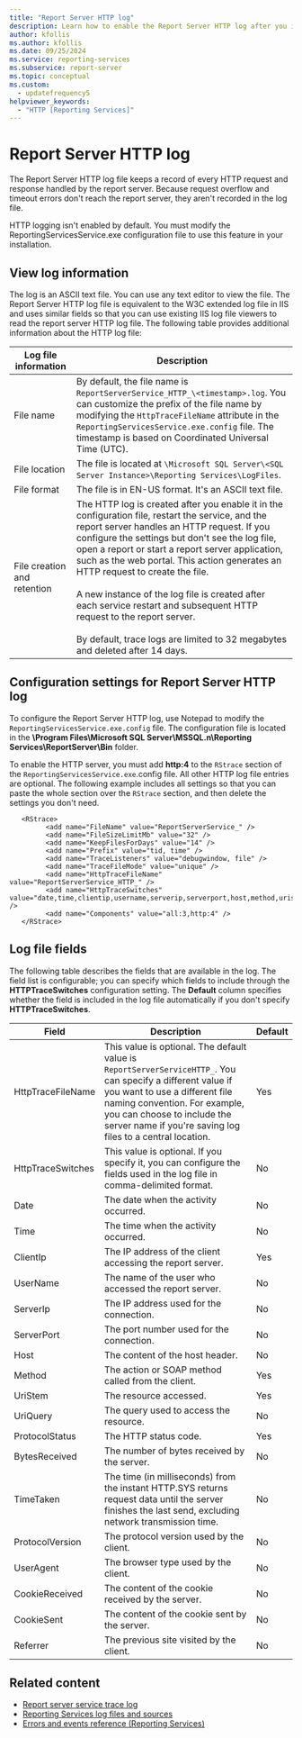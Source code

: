 ```yaml
---
title: "Report Server HTTP log"
description: Learn how to enable the Report Server HTTP log after you install Reporting Services. This feature logs every HTTP request and response a report server handles.
author: kfollis
ms.author: kfollis
ms.date: 09/25/2024
ms.service: reporting-services
ms.subservice: report-server
ms.topic: conceptual
ms.custom:
  - updatefrequency5
helpviewer_keywords:
  - "HTTP [Reporting Services]"
---
```

# Report Server HTTP log
  The Report Server HTTP log file keeps a record of every HTTP request and response handled by the report server. Because request overflow and timeout errors don't reach the report server, they aren't recorded in the log file.  
  
 HTTP logging isn't enabled by default. You must modify the ReportingServicesService.exe configuration file to use this feature in your installation.  
  
## View log information  
 The log is an ASCII text file. You can use any text editor to view the file. The Report Server HTTP log file is equivalent to the W3C extended log file in IIS and uses similar fields so that you can use existing IIS log file viewers to read the report server HTTP log file. The following table provides additional information about the HTTP log file:  
  
|Log file information|Description|  
|-|-|  
|File name|By default, the file name is `ReportServerService_HTTP_\<timestamp>.log`. You can customize the prefix of the file name by modifying the `HttpTraceFileName` attribute in the `ReportingServicesService.exe.config` file. The timestamp is based on Coordinated Universal Time (UTC).|  
|File location|The file is located at `\Microsoft SQL Server\<SQL Server Instance>\Reporting Services\LogFiles`.|  
|File format|The file is in EN-US format. It's an ASCII text file.|  
|File creation and retention|The HTTP log is created after you enable it in the configuration file, restart the service, and the report server handles an HTTP request. If you configure the settings but don't see the log file, open a report or start a report server application, such as the web portal. This action generates an HTTP request to create the file.<br /><br /> A new instance of the log file is created after each service restart and subsequent HTTP request to the report server.<br /><br /> By default, trace logs are limited to 32 megabytes and deleted after 14 days.|  
  
## Configuration settings for Report Server HTTP log  
 To configure the Report Server HTTP log, use Notepad to modify the `ReportingServicesService.exe.config` file. The configuration file is located in the **\Program Files\Microsoft SQL Server\MSSQL.n\Reporting Services\ReportServer\Bin** folder.  
  
 To enable the HTTP server, you must add **http:4** to the `RStrace` section of the `ReportingServicesService.exe`.config file. All other HTTP log file entries are optional. The following example includes all settings so that you can paste the whole section over the `RStrace` section, and then delete the settings you don't need.
  
```  
   <RStrace>  
         <add name="FileName" value="ReportServerService_" />  
         <add name="FileSizeLimitMb" value="32" />  
         <add name="KeepFilesForDays" value="14" />  
         <add name="Prefix" value="tid, time" />  
         <add name="TraceListeners" value="debugwindow, file" />  
         <add name="TraceFileMode" value="unique" />  
         <add name="HttpTraceFileName" value="ReportServerService_HTTP_" />  
         <add name="HttpTraceSwitches" value="date,time,clientip,username,serverip,serverport,host,method,uristem,uriquery,protocolstatus,bytesreceived,timetaken,protocolversion,useragent,cookiereceived,cookiesent,referrer" />  
         <add name="Components" value="all:3,http:4" />  
   </RStrace>  
```  
  
## Log file fields  
 The following table describes the fields that are available in the log. The field list is configurable; you can specify which fields to include through the **HTTPTraceSwitches** configuration setting. The **Default** column specifies whether the field is included in the log file automatically if you don't specify **HTTPTraceSwitches**.  
  
|Field|Description|Default|  
|-----------|-----------------|-------------|  
|HttpTraceFileName|This value is optional. The default value is `ReportServerServiceHTTP_`. You can specify a different value if you want to use a different file naming convention. For example, you can choose to include the server name if you're saving log files to a central location.|Yes|  
|HttpTraceSwitches|This value is optional. If you specify it, you can configure the fields used in the log file in comma-delimited format.|No|  
|Date|The date when the activity occurred.|No|  
|Time|The time when the activity occurred.|No|  
|ClientIp|The IP address of the client accessing the report server.|Yes|  
|UserName|The name of the user who accessed the report server.|No|  
|ServerIp|The IP address used for the connection.|No|  
|ServerPort|The port number used for the connection.|No|  
|Host|The content of the host header.|No|  
|Method|The action or SOAP method called from the client.|Yes|  
|UriStem|The resource accessed.|Yes|  
|UriQuery|The query used to access the resource.|No|  
|ProtocolStatus|The HTTP status code.|Yes|  
|BytesReceived|The number of bytes received by the server.|No|  
|TimeTaken|The time (in milliseconds) from the instant HTTP.SYS returns request data until the server finishes the last send, excluding network transmission time.|No|  
|ProtocolVersion|The protocol version used by the client.|No|  
|UserAgent|The browser type used by the client.|No|  
|CookieReceived|The content of the cookie received by the server.|No|  
|CookieSent|The content of the cookie sent by the server.|No|  
|Referrer|The previous site visited by the client.|No|  
  
## Related content

- [Report server service trace log](../../reporting-services/report-server/report-server-service-trace-log.md)
- [Reporting Services log files and sources](../../reporting-services/report-server/reporting-services-log-files-and-sources.md)
- [Errors and events reference &#40;Reporting Services&#41;](../../reporting-services/troubleshooting/errors-and-events-reference-reporting-services.md)
